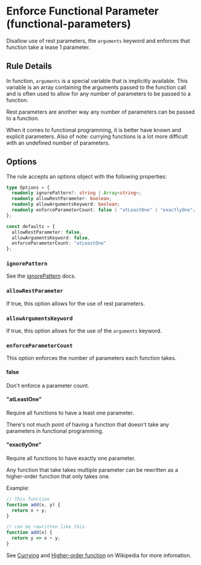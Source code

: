 # Enforce Functional Parameter (functional-parameters)

Disallow use of rest parameters, the `arguments` keyword and enforces that function take a lease 1 parameter.

## Rule Details

In function, `arguments` is a special variable that is implicitly available.
This variable is an array containing the arguments passed to the function call and is often used to allow for any number of parameters to be passed to a function.

Rest parameters are another way any number of parameters can be passed to a function.

When it comes to functional programming, it is better have known and explicit parameters.
Also of note: currying functions is a lot more difficult with an undefined number of parameters.

## Options

The rule accepts an options object with the following properties:

```typescript
type Options = {
  readonly ignorePattern?: string | Array<string>;
  readonly allowRestParameter: boolean;
  readonly allowArgumentsKeyword: boolean;
  readonly enforceParameterCount: false | "atLeastOne" | "exactlyOne";
};

const defaults = {
  allowRestParameter: false,
  allowArgumentsKeyword: false,
  enforceParameterCount: "atLeastOne"
};
```

### `ignorePattern`

See the [ignorePattern](./options/ignore-pattern.md) docs.

### `allowRestParameter`

If true, this option allows for the use of rest parameters.

### `allowArgumentsKeyword`

If true, this option allows for the use of the `arguments` keyword.

### `enforceParameterCount`

This option enforces the number of parameters each function takes.

#### false

Don't enforce a parameter count.

#### "atLeastOne"

Require all functions to have a least one parameter.

There's not much point of having a function that doesn't take any parameters in functional programming.

#### "exactlyOne"

Require all functions to have exactly one parameter.

Any function that take takes multiple parameter can be rewritten as a higher-order function that only takes one.

Example:

```typescript
// This function
function add(x, y) {
  return x + y;
}

// can be rewritten like this.
function add(x) {
  return y => x + y;
}
```

See [Currying](https://en.wikipedia.org/wiki/Currying) and [Higher-order function](https://en.wikipedia.org/wiki/Higher-order_function) on Wikipedia for more infomation.
